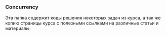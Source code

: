 ### Concurrency
Эта папка содержит коды решения некоторых задач из курса, а так же копию страницы курса с полезными ссылками на различные статьи и материалы.